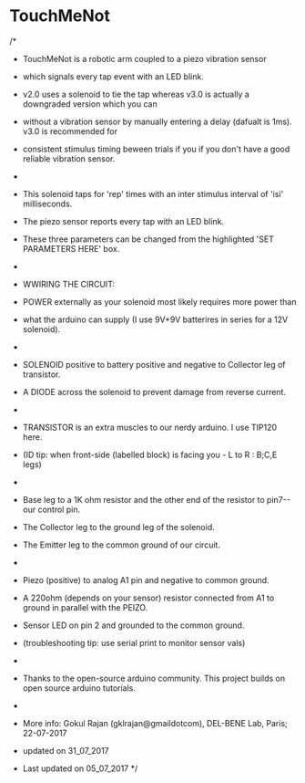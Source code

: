 # TouchMeNot
/*
 * TouchMeNot is a robotic arm coupled to a piezo vibration sensor 
 * which signals every tap event with an LED blink.
 
 * v2.0 uses a solenoid to tie the tap whereas v3.0 is actually a downgraded version which you can
 * without a vibration sensor by manually entering a delay (dafualt is 1ms). v3.0 is recommended for
 * consistent stimulus timing beween trials if you if you don't have a good reliable vibration sensor.
 * 
 * This solenoid taps for 'rep' times with an inter stimulus interval of 'isi' milliseconds. 
 * The piezo sensor reports every tap with an LED blink. 
 * These three parameters can be changed from the highlighted 'SET PARAMETERS HERE' box.
 * 
 * WWIRING THE CIRCUIT:
 * POWER externally as your solenoid most likely requires more power than 
 * what the arduino can supply (I use 9V+9V batterires in series for a 12V solenoid).
 * 
 * SOLENOID positive to battery positive and negative to Collector leg of transistor. 
 * A DIODE across the solenoid to prevent damage from reverse current.
 * 
 * TRANSISTOR is an extra muscles to our nerdy arduino. I use TIP120 here.
 * (ID tip: when front-side (labelled block) is facing you - L to R : B;C,E legs)
 * 
 * Base leg to a 1K ohm resistor and the other end of the resistor to pin7-- our control pin.
 * The Collector leg to the ground leg of the solenoid.
 * The Emitter leg to the common ground of our circuit.
 * 
 * Piezo (positive) to analog A1 pin and negative to common ground.
 * A 220ohm (depends on your sensor) resistor connected from A1 to ground in parallel with the PEIZO.
 * Sensor LED on pin 2 and grounded to the common ground.
 * (troubleshooting tip: use serial print to monitor sensor vals)
 * 
 * Thanks to the open-source arduino community. This project builds on open source arduino tutorials.
 * 
 * More info: Gokul Rajan (gklrajan@gmaildotcom), DEL-BENE Lab, Paris; 22-07-2017
 * updated on 31_07_2017
 * Last updated on 05_07_2017
*/
